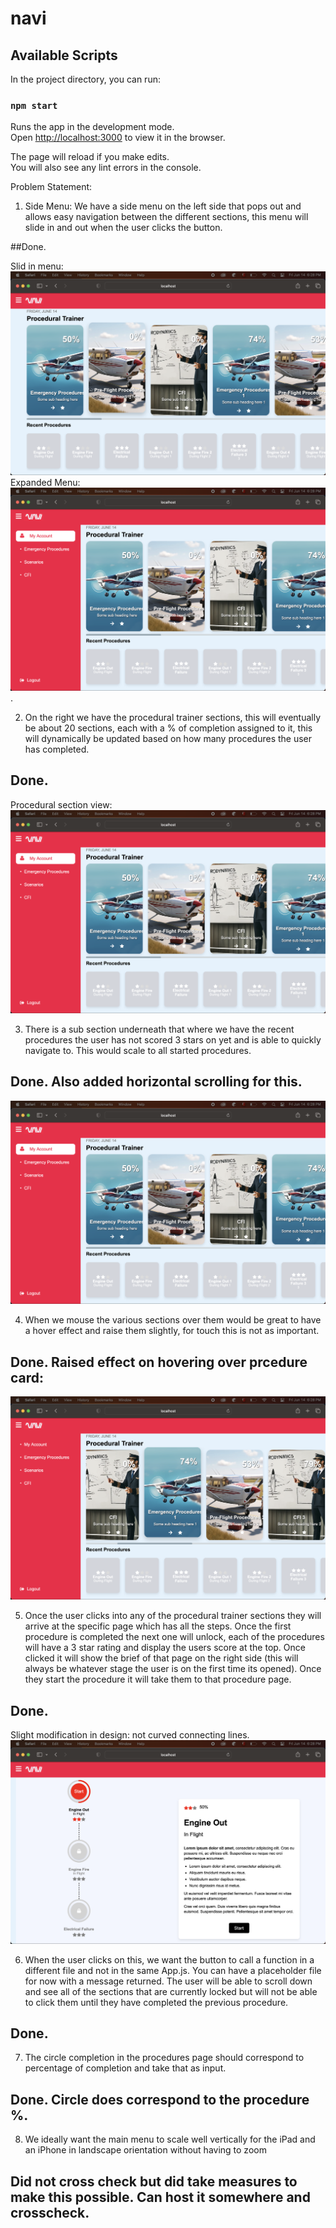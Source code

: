 # navi


## Available Scripts

In the project directory, you can run:

### `npm start`

Runs the app in the development mode.\
Open [http://localhost:3000](http://localhost:3000) to view it in the browser.

The page will reload if you make edits.\
You will also see any lint errors in the console.

Problem Statement:

1. Side Menu:  We have a side menu on the left side that pops out and allows easy navigation between the different sections, this menu will slide in and out when the user clicks the button.

##Done.

Slid in menu: 
 ![ Slid in menu](SlidInMenu.png)
Expanded Menu:
![ Slid in menu](MenuView.png).

2. On the right we have the procedural trainer sections, this will eventually be about 20 sections, each with a % of completion assigned to it, this will dynamically be updated based on how many procedures the user has completed.

## Done.

Procedural section view:
 ![ Procedural section](MenuView.png)

3. There is a sub section underneath that where we have the recent procedures the user has not scored 3 stars on yet and is able to quickly navigate to. This would scale to all started procedures.

## Done. Also added horizontal scrolling for this.
 ![ Procedural section](MenuView.png)

4. When we mouse the various sections over them would be great to have a hover effect and raise them slightly, for touch this is not as important.

## Done. Raised effect on hovering over prcedure card:
 ![ Procedural section](HoverEffect.png)

5. Once the user clicks into any of the procedural trainer sections they will arrive at the specific page which has all the steps. Once the first procedure is completed the next one will unlock, each of the procedures will have a 3 star rating and display the users score at the top. Once clicked it will show the brief of that page on the right side (this will always be whatever stage the user is on the first time its opened). Once they start the procedure it will take them to that procedure page.

## Done. 
Slight modification in design: not curved connecting lines.
 ![ Procedural section](ProcedureInfoPage.png)

6. When the user clicks on this, we want the button to call a function in a different file and not in the same App.js. You can have a placeholder file for now with a message returned.
The user will be able to scroll down and see all of the sections that are currently locked but will not be able to click them until they have completed the previous procedure.

## Done.

7. The circle completion in the procedures page should correspond to percentage of completion and take that as input.
## Done. Circle does correspond to the procedure %.

8. We ideally want the main menu to scale well vertically for the iPad and an iPhone in landscape orientation without having to zoom
## Did not cross check but did take measures to make this possible. Can host it somewhere and crosscheck.

